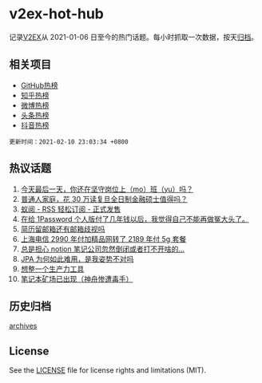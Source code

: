 # v2ex-hot-hub

 记录[V2EX](https://www.v2ex.com/)从 2021-01-06 日至今的热门话题。每小时抓取一次数据，按天[归档](archives)。
 
 ## 相关项目

- [GitHub热榜](https://github.com/lonnyzhang423/github-hot-hub)
- [知乎热榜](https://github.com/lonnyzhang423/zhihu-hot-hub)
- [微博热榜](https://github.com/lonnyzhang423/weibo-hot-hub)
- [头条热榜](https://github.com/lonnyzhang423/toutiao-hot-hub)
- [抖音热榜](https://github.com/lonnyzhang423/douyin-hot-hub)


 `更新时间：2021-02-10 23:03:34 +0800`

## 热议话题

1. [今天最后一天，你还在坚守岗位上（mo）班（yu）吗？](https://www.v2ex.com/t/752755)
1. [普通人家庭，花 30 万读复旦全日制金融硕士值得吗？](https://www.v2ex.com/t/752766)
1. [蚁阅 - RSS 轻松订阅 - 正式发售](https://www.v2ex.com/t/752795)
1. [在给 1Password 个人版付了几年钱以后，我觉得自己不能再做冤大头了。](https://www.v2ex.com/t/752805)
1. [简历留邮箱还有邮箱歧视吗](https://www.v2ex.com/t/752733)
1. [上海电信 2990 年付加精品网转了 2189 年付 5g 套餐](https://www.v2ex.com/t/752725)
1. [总是担心 notion 笔记公司忽然倒闭或者打不开啥的…](https://www.v2ex.com/t/752728)
1. [JPA 为何如此难用，是我姿势不对吗](https://www.v2ex.com/t/752786)
1. [想整一个生产力工具](https://www.v2ex.com/t/752785)
1. [笔记本矿场已出现（神舟惨遭毒手）](https://www.v2ex.com/t/752740)

## 历史归档

[archives](archives)

## License

See the [LICENSE](LICENSE) file for license rights and limitations (MIT).
